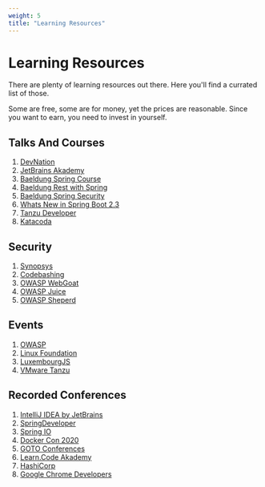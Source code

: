 ```yaml
---
weight: 5
title: "Learning Resources"
---
```

# Learning Resources

There are plenty of learning resources out there. Here you'll find a currated list of those.

Some are free, some are for money, yet the prices are reasonable. 
Since you want to earn, you need to invest in yourself.

## Talks And Courses

1. [DevNation](https://developers.redhat.com/devnation/)
1. [JetBrains Akademy](https://www.jetbrains.com/academy/)
1. [Baeldung Spring Course](https://www.baeldung.com/learn-spring-course)
1. [Baeldung Rest with Spring](https://www.baeldung.com/rest-with-spring-course)
1. [Baeldung Spring Security](https://www.baeldung.com/learn-spring-security-course)
1. [Whats New in Spring Boot 2.3](https://www.youtube.com/watch?v=WL7U-yGfUXA)
1. [Tanzu Developer](https://tanzu.vmware.com/developer/)
1. [Katacoda](https://www.katacoda.com/)

## Security

1. [Synopsys](https://www.synopsys.com/software-integrity/training/elearning.html)
1. [Codebashing](https://www.checkmarx.com/products/codebashing)
1. [OWASP WebGoat](https://owasp.org/www-project-webgoat/)
1. [OWASP Juice](https://owasp.org/www-project-juice-shop/)
1. [OWASP Sheperd](https://owasp.org/www-project-security-shepherd/)

## Events

1. [OWASP](https://owasp.org/events/)
1. [Linux Foundation](https://events.linuxfoundation.org/)
1. [LuxembourgJS](https://luxembourgjs.com/)
1. [VMware Tanzu](https://tanzu.vmware.com/events)

## Recorded Conferences

1. [IntelliJ IDEA by JetBrains](https://www.youtube.com/channel/UC4ogdcPcIAOOMJktgBMhQnQ)
1. [SpringDeveloper](https://www.youtube.com/user/SpringSourceDev)
1. [Spring IO](https://www.youtube.com/channel/UCLMPXsvSrhNPN3i9h-u8PYg)
1. [Docker Con 2020](https://docker.events.cube365.net/docker/dockercon/)
1. [GOTO Conferences](https://www.youtube.com/channel/UCs_tLP3AiwYKwdUHpltJPuA)
1. [Learn.Code Akademy](https://www.youtube.com/channel/UCVTlvUkGslCV_h-nSAId8Sw)
1. [HashiCorp](https://www.youtube.com/channel/UC-AdvAxaagE9W2f0webyNUQ)
1. [Google Chrome Developers](https://www.youtube.com/channel/UCnUYZLuoy1rq1aVMwx4aTzw)
